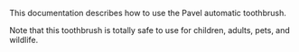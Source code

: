This documentation describes how to use the Pavel automatic 
toothbrush.

Note that this toothbrush is totally safe to use for children,
adults, pets, and wildlife.
